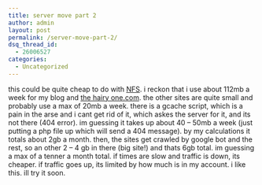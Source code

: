 ```yaml
---
title: server move part 2
author: admin
layout: post
permalink: /server-move-part-2/
dsq_thread_id:
  - 26006527
categories:
  - Uncategorized
---
```

this could be quite cheap to do with [NFS][1]. i reckon that i use about 112mb a week for my blog and [the hairy one.com][2]. the other sites are quite small and probably use a max of 20mb a week. there is a gcache script, which is a pain in the arse and i cant get rid of it, which askes the server for it, and its not there (404 error). im guessing it takes up about 40 &#8211; 50mb a week (just putting a php file up which will send a 404 message). by my calculations it totals about 2gb a month. then, the sites get crawled by google bot and the rest, so an other 2 &#8211; 4 gb in there (big site!) and thats 6gb total. im guessing a max of a tenner a month total. if times are slow and traffic is down, its cheaper. if traffic goes up, its limited by how much is in my account. i like this. ill try it soon.

 [1]: http://www.nearlyfreespeech.net
 [2]: http://www.the-hairy-one.com